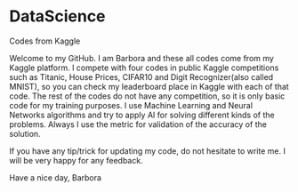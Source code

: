 # DataScience
Codes from Kaggle

Welcome to my GitHub. I am Barbora and these all codes come from my Kaggle platform. I compete with four codes in public Kaggle competitions such as Titanic, House Prices, CIFAR10 and Digit Recognizer(also called MNIST), so you can check my leaderboard place in Kaggle with each of that code. The rest of the codes do not have any competition, so it is only basic code for my training purposes. I use Machine Learning and Neural Networks algorithms and try to apply AI for solving different kinds of the problems. Always I use the metric for validation of the accuracy of the solution.

If you have any tip/trick for updating my code, do not hesitate to write me. I will be very happy for any feedback.

Have a nice day,
Barbora
